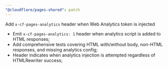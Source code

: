 ```yaml
---
"@cloudflare/pages-shared": patch
---
```


Add `x-cf-pages-analytics` header when Web Analytics token is injected

- Emit `x-cf-pages-analytics: 1` header when analytics script is added to HTML responses;
- Add comprehensive tests covering HTML with/without body, non-HTML responses, and missing analytics config;
- Header indicates when analytics injection is attempted regardless of HTMLRewriter success;
